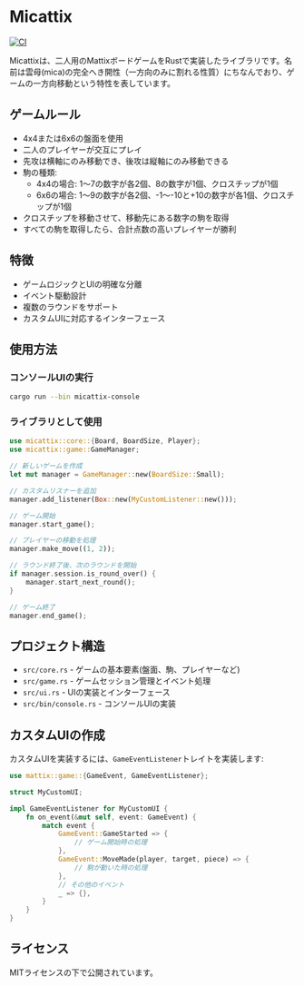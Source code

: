 # Micattix

[![CI](https://github.com/MrBearing/micattix/actions/workflows/ci.yml/badge.svg)](https://github.com/MrBearing/micattix/actions/workflows/ci.yml)

Micattixは、二人用のMattixボードゲームをRustで実装したライブラリです。名前は雲母(mica)の完全へき開性（一方向のみに割れる性質）にちなんでおり、ゲームの一方向移動という特性を表しています。

## ゲームルール

* 4x4または6x6の盤面を使用
* 二人のプレイヤーが交互にプレイ
* 先攻は横軸にのみ移動でき、後攻は縦軸にのみ移動できる
* 駒の種類:
  * 4x4の場合: 1～7の数字が各2個、8の数字が1個、クロスチップが1個
  * 6x6の場合: 1～9の数字が各2個、-1～-10と+10の数字が各1個、クロスチップが1個
* クロスチップを移動させて、移動先にある数字の駒を取得
* すべての駒を取得したら、合計点数の高いプレイヤーが勝利

## 特徴

* ゲームロジックとUIの明確な分離
* イベント駆動設計
* 複数のラウンドをサポート
* カスタムUIに対応するインターフェース

## 使用方法

### コンソールUIの実行

```bash
cargo run --bin micattix-console
```

### ライブラリとして使用

```rust
use micattix::core::{Board, BoardSize, Player};
use micattix::game::GameManager;

// 新しいゲームを作成
let mut manager = GameManager::new(BoardSize::Small);

// カスタムリスナーを追加
manager.add_listener(Box::new(MyCustomListener::new()));

// ゲーム開始
manager.start_game();

// プレイヤーの移動を処理
manager.make_move((1, 2));

// ラウンド終了後、次のラウンドを開始
if manager.session.is_round_over() {
    manager.start_next_round();
}

// ゲーム終了
manager.end_game();
```

## プロジェクト構造

- `src/core.rs` - ゲームの基本要素(盤面、駒、プレイヤーなど)
- `src/game.rs` - ゲームセッション管理とイベント処理
- `src/ui.rs` - UIの実装とインターフェース
- `src/bin/console.rs` - コンソールUIの実装

## カスタムUIの作成

カスタムUIを実装するには、`GameEventListener`トレイトを実装します:

```rust
use mattix::game::{GameEvent, GameEventListener};

struct MyCustomUI;

impl GameEventListener for MyCustomUI {
    fn on_event(&mut self, event: GameEvent) {
        match event {
            GameEvent::GameStarted => {
                // ゲーム開始時の処理
            },
            GameEvent::MoveMade(player, target, piece) => {
                // 駒が動いた時の処理
            },
            // その他のイベント
            _ => {},
        }
    }
}
```

## ライセンス

MITライセンスの下で公開されています。
